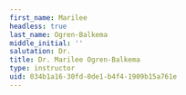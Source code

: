 ```yaml
---
first_name: Marilee
headless: true
last_name: Ogren-Balkema
middle_initial: ''
salutation: Dr.
title: Dr. Marilee Ogren-Balkema
type: instructor
uid: 034b1a16-30fd-0de1-b4f4-1909b15a761e
---
```

